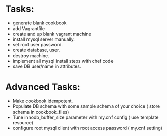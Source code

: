 # Tasks:
- generate blank cookbook
- add Vagrantfile
- create and up blank vagrant machine
- install mysql server manually.
- set root user password.
- create database, user.
- destroy machine.
- implement all mysql install steps with chef code
- save DB user/name in attributes.

# Advanced Tasks:
- Make cookbook idempotent.
- Populate DB schema with some sample schema of your choice ( store schema in cookbook_files)
- Tune innodb_buffer_size parameter with my.cnf config ( use template resource)
- configure root mysql client with root access password ( my.cnf setting)
